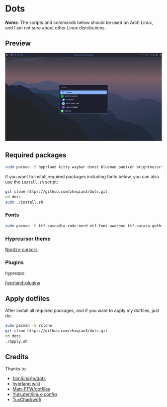 # Dots
***Notes***: The scripts and commands below should be used on Arch Linux, and I am not sure about other Linux distributions.

## Preview
![preview](screenshot.png)

## Required packages
```sh
sudo pacman -S hyprland kitty waybar dunst blueman pamixer brightnessctl grim swappy slurp pipewire wireplumber xdg-desktop-portal-hyprland xdg-desktop-portal-gtk qt5-wayland qt6-wayland polkit-kde-agent network-manager-applet hypridle hyprlock gammastep copyq udiskie wofi nwg-look qt5ct qt6ct playerctl breeze5 breeze breeze-gtk pavucontrol xdg-user-dirs hyprpaper uwsm helvum pipewire-pulse
```
If you want to install required packages including fonts below, you can also use the `install.sh` script: 
```sh
git clone https://github.com/zhxqian3/dots.git
cd dots
sudo ./install.sh
```

### Fonts
```sh
sudo pacman -S ttf-cascadia-code-nerd otf-font-awesome ttf-sarasa-gothic noto-fonts-emoji tela-circle-icon-theme-nord
```

### Hyprcursor theme
[Nordzy-cursors](https://github.com/guillaumeboehm/Nordzy-cursors)

### Plugins
hyprexpo

[hyprland-plugins](https://github.com/hyprwm/hyprland-plugins)

## Apply dotfiles
After install all required packages, and if you want to apply my dotfiles, just do:
```sh
sudo pacman -S rclone
git clone https://github.com/zhxqian3/dots.git
cd dots
./apply.sh
```

## Credits
Thanks to:
- [1amSimp1e/dots](https://github.com/1amSimp1e/dots)
- [hyprland wiki](https://wiki.hyprland.org/)
- [Matt-FTW/dotfiles](https://github.com/Matt-FTW/dotfiles)
- [Yutsuten/linux-config](https://github.com/Yutsuten/linux-config)
- [TuxChad/wofi](https://github.com/TuxChad/wofi)
